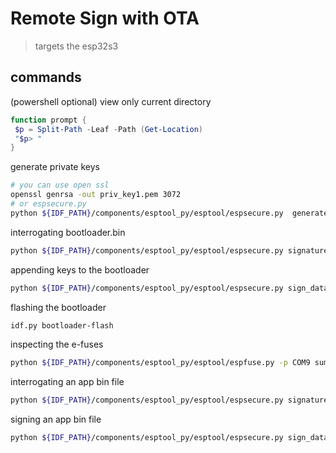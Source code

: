 # Remote Sign with OTA

> targets the esp32s3

## commands

(powershell optional) view only current directory

```powershell
function prompt {
 $p = Split-Path -Leaf -Path (Get-Location)
 "$p> "
}
```

generate private keys

```bash
# you can use open ssl
openssl genrsa -out priv_key1.pem 3072
# or espsecure.py
python ${IDF_PATH}/components/esptool_py/esptool/espsecure.py  generate_signing_key --version 2 --scheme rsa3072 priv_key1.pem
```

interrogating bootloader.bin

```bash
python ${IDF_PATH}/components/esptool_py/esptool/espsecure.py signature_info_v2 bootloader.bin
```

appending keys to the bootloader

```bash
python ${IDF_PATH}/components/esptool_py/esptool/espsecure.py sign_data -k key2.pem -v 2 --append_signatures bootloader.bin

```

flashing the bootloader

```bash
idf.py bootloader-flash
```

inspecting the e-fuses

```bash
python ${IDF_PATH}/components/esptool_py/esptool/espfuse.py -p COM9 summary
```

interrogating an app bin file

```bash
python ${IDF_PATH}/components/esptool_py/esptool/espsecure.py signature_info_v2 app.bin
```

signing an app bin file

```bash
python ${IDF_PATH}/components/esptool_py/esptool/espsecure.py sign_data app.bin -v 2 -k priv_key1.pem
```
